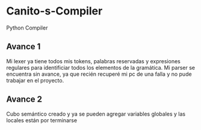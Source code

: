 # **Canito-s-Compiler**
Python Compiler

## Avance 1
Mi lexer ya tiene todos mis tokens, palabras reservadas y expresiones regulares para identificiar todos los elementos de la gramática.
Mi parser se encuentra sin avance, ya que recién recuperé mi pc de una falla y no pude trabajar en el proyecto.

## Avance 2
Cubo semántico creado y ya se pueden agregar variables globales y las locales están por terminarse